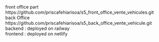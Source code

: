 <div>front office  part 
https://github.com/priscafehiarisoa/s5_front_office_vente_vehicules.git
</div>
<div> back Office https://github.com/priscafehiarisoa/s5_back_office_vente_vehicule.git</div>
<div>backend : deployed on railway </div>
<div>frontend : deployed on netlify</div>
